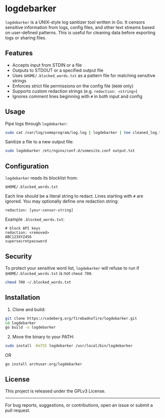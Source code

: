 # logdebarker

`logdebarker` is a UNIX-style log sanitizer tool written in Go. It censors sensitive information from logs, config files, and other text streams based on user-defined patterns. This is useful for cleaning data before exporting logs or sharing files.

## Features

* Accepts input from STDIN or a file
* Outputs to STDOUT or a specified output file
* Uses `$HOME/.blocked_words.txt` as a pattern file for matching sensitive strings
* Enforces strict file permissions on the config file (`0600` only)
* Supports custom redaction strings (e.g. `redaction: <string>`)
* Ignores comment lines beginning with `#` in both input and config

## Usage

Pipe logs through `logdebarker`:

```sh
sudo cat /var/log/someprogram/log.log | logdebarker | tee cleaned_log.txt
```

Sanitize a file to a new output file:

```sh
sudo logdebarker /etc/nginx/conf.d/somesite.conf output.txt
```

## Configuration

`logdebarker` reads its blocklist from:

```
$HOME/.blocked_words.txt
```

Each line should be a literal string to redact. Lines starting with `#` are ignored. You may optionally define one redaction string:

```
redaction: [your-censor-string]
```

Example `.blocked_words.txt`:

```
# block API keys
redaction: <removed>
ABC123XYZ456
supersecretpassword
```

## Security

To protect your sensitive word list, `logdebarker` will refuse to run if `$HOME/.blocked_words.txt` is not `chmod 700`.

```sh
chmod 700 ~/.blocked_words.txt
```

## Installation

1. Clone and build:

```sh
git clone https://codeberg.org/firebadnofire/logdebarker.git
cd logdebarker
go build -o logdebarker
```

2. Move the binary to your PATH:

```sh
sudo install -Dm755 logdebarker /usr/local/bin/logdebarker
```

OR

`go install archuser.org/logdebarker`

## License

This project is released under the GPLv3 License.

---

For bug reports, suggestions, or contributions, open an issue or submit a pull request.
